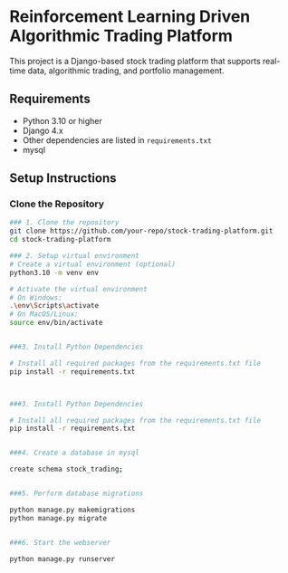 # Reinforcement Learning Driven Algorithmic Trading Platform

This project is a Django-based stock trading platform that supports real-time data, algorithmic trading, and portfolio management.

## Requirements

- Python 3.10 or higher
- Django 4.x
- Other dependencies are listed in `requirements.txt`
- mysql

## Setup Instructions

### Clone the Repository

```bash
### 1. Clone the repository
git clone https://github.com/your-repo/stock-trading-platform.git
cd stock-trading-platform

### 2. Setup virtual environment
# Create a virtual environment (optional)
python3.10 -m venv env

# Activate the virtual environment
# On Windows:
.\env\Scripts\activate
# On MacOS/Linux:
source env/bin/activate


###3. Install Python Dependencies

# Install all required packages from the requirements.txt file
pip install -r requirements.txt



###3. Install Python Dependencies

# Install all required packages from the requirements.txt file
pip install -r requirements.txt


###4. Create a database in mysql

create schema stock_trading;


###5. Perform database migrations

python manage.py makemigrations
python manage.py migrate


###6. Start the webserver

python manage.py runserver